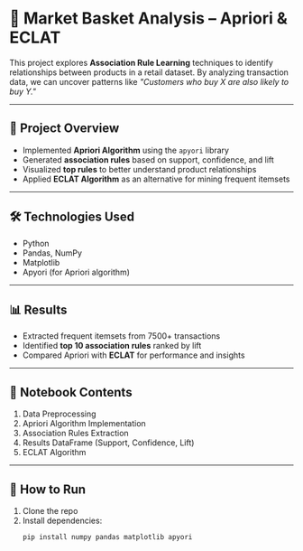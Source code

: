 # 🛒 Market Basket Analysis – Apriori & ECLAT

This project explores **Association Rule Learning** techniques to identify relationships between products in a retail dataset. By analyzing transaction data, we can uncover patterns like *"Customers who buy X are also likely to buy Y."*

---

## 📌 Project Overview
- Implemented **Apriori Algorithm** using the `apyori` library
- Generated **association rules** based on support, confidence, and lift
- Visualized **top rules** to better understand product relationships
- Applied **ECLAT Algorithm** as an alternative for mining frequent itemsets

---

## 🛠️ Technologies Used
- Python  
- Pandas, NumPy  
- Matplotlib  
- Apyori (for Apriori algorithm)  

---

## 📊 Results
- Extracted frequent itemsets from 7500+ transactions  
- Identified **top 10 association rules** ranked by lift  
- Compared Apriori with **ECLAT** for performance and insights  

---

## 📂 Notebook Contents
1. Data Preprocessing  
2. Apriori Algorithm Implementation  
3. Association Rules Extraction  
4. Results DataFrame (Support, Confidence, Lift)  
5. ECLAT Algorithm  

---

## 🚀 How to Run
1. Clone the repo  
2. Install dependencies:
   ```bash
   pip install numpy pandas matplotlib apyori
